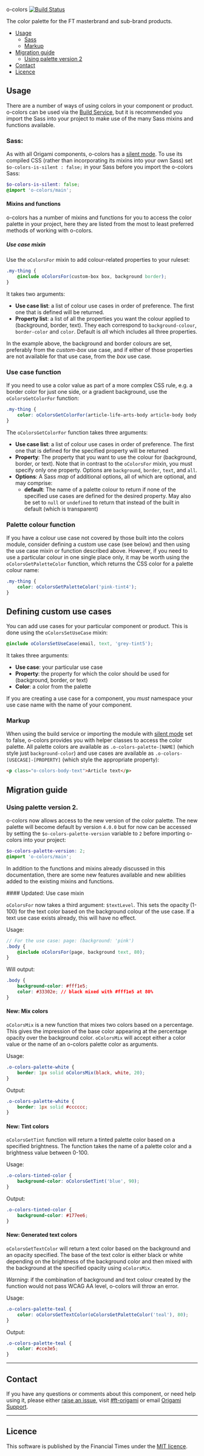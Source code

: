 o-colors [![Build Status](https://circleci.com/gh/Financial-Times/o-colors.png?style=shield&circle-token=0d3884dacba2fdd8aec8afbd2eaa84c79040ddd5)](https://circleci.com/gh/Financial-Times/o-colors)

The color palette for the FT masterbrand and sub-brand products.

- [Usage](#usage)
	- [Sass](#sass)
	- [Markup](#markup)
- [Migration guide](#migration-guide)
	- [Using palette version 2](#using-palette-version-2)
- [Contact](#contact)
- [Licence](#licence)


## Usage

There are a number of ways of using colors in your component or product. o-colors can be used via the [Build Service](#), but it is recommended you import the Sass into your project to make use of the many Sass mixins and functions available.


### Sass:

As with all Origami components, o-colors has a [silent mode](http://origami.ft.com/docs/syntax/scss/#silent-styles). To use its compiled CSS (rather than incorporating its mixins into your own Sass) set `$o-colors-is-silent : false;` in your Sass before you import the o-colors Sass:

```scss
$o-colors-is-silent: false;
@import 'o-colors/main';
```

#### Mixins and functions

o-colors has a number of mixins and functions for you to access the color palette in your project, here they are listed from the most to least preferred methods of working with o-colors.

##### Use case mixin

Use the `oColorsFor` mixin to add colour-related properties to your ruleset:

```scss
.my-thing {
	@include oColorsFor(custom-box box, background border);
}
```

It takes two arguments:

* **Use case list**: a list of colour use cases in order of preference.  The first one that is defined will be returned.
* **Property list**: a list of all the properties you want the colour applied to (background, border, text). They each correspond to `background-colour`, `border-color` and `color`. Default is _all_ which includes all three properties.

In the example above, the background and border colours are set, preferably from the *custom-box* use case, and if either of those properties are not available for that use case, from the *box* use case.

### Use case function

If you need to use a color value as part of a more complex CSS rule, e.g. a border color for just one side, or a gradient background, use the `oColorsGetColorFor` function:

```scss
.my-thing {
	color: oColorsGetColorFor(article-life-arts-body article-body body, text, (default: blue));
}
```

The `oColorsGetColorFor` function takes three arguments:

* **Use case list**: a list of colour use cases in order of preference.  The first one that is defined for the specified property will be returned
* **Property**: The property that you want to use the colour for (background, border, or text).  Note that in contrast to the `oColorsFor` mixin, you must specify only one property.   Options are `background`, `border`, `text`, and `all`.
* **Options**: A Sass *map* of additional options, all of which are optional, and may comprise:
	* **default**: The name of a palette colour to return if none of the specified use cases are defined for the desired property.  May also be set to `null` or `undefined` to return that instead of the built in default (which is transparent)

### Palette colour function

If you have a colour use case not covered by those built into the colors module, consider defining a custom use case (see below) and then using the use case mixin or function described above.  However, if you need to use a particular colour in one single place only, it may be worth using the `oColorsGetPaletteColor` function, which returns the CSS color for a palette colour name:

```scss
.my-thing {
	color: oColorsGetPaletteColor('pink-tint4');
}
```

## Defining custom use cases

You can add use cases for your particular component or product. This is done using the `oColorsSetUseCase` mixin:

```scss
@include oColorsSetUseCase(email, text, 'grey-tint5');
```

It takes three arguments:

* **Use case**: your particular use case
* **Property**: the property for which the color should be used for (background, border, or text)
* **Color**: a color from the palette

If you are creating a use case for a component, you *must* namespace your use case name with the name of your component.

### Markup

When using the build service or importing the module with [silent mode](http://origami.ft.com/docs/syntax/scss/#silent-styles) set to false, o-colors provides you with helper classes to access the color palette. All palette colors are available as `.o-colors-palette-[NAME]` (which style just `background-color`) and use cases are available as `.o-colors-[USECASE]-[PROPERTY]` (which style the appropriate property):

```html
<p class="o-colors-body-text">Article text</p>
```

## Migration guide

### Using palette version 2.

o-colors now allows access to the new version of the color palette. The new palette will become default by version `4.0.0` but for now can be accessed by setting the `$o-colors-palette-version` variable to `2` before importing o-colors into your project:

```scss
$o-colors-palette-version: 2;
@import 'o-colors/main';
```

In addition to the functions and mixins already discussed in this documentation, there are some new features available and new abilities added to the existing mixins and functions.

#### Updated: Use case mixin

`oColorsFor` now takes a third argument: `$textLevel`. This sets the opacity (1-100) for the text color based on the background colour of the use case. If a text use case exists already, this will have no effect.

Usage:

```scss
// For the use case: page: (background: 'pink')
.body {
	@include oColorsFor(page, background text, 80);
}
```

Will output:

```css
.body {
	background-color: #fff1e5;
	color: #33302e; // black mixed with #fff1e5 at 80%
}
```

#### New: Mix colors

`oColorsMix` is a new function that mixes two colors based on a percentage. This gives the impression of the base color appearing at the percentage opacity over the background color.
`oColorsMix` will accept either a color value or the name of an o-colors palette color as arguments.

Usage:

```scss
.o-colors-palette-white {
	border: 1px solid oColorsMix(black, white, 20);
}
```

Output:

```css
.o-colors-palette-white {
	border: 1px solid #cccccc;
}
```

#### New: Tint colors

`oColorsGetTint` function will return a tinted palette color based on a specified brightness.
The function takes the name of a palette color and a brightness value between 0-100.

Usage:

```scss
.o-colors-tinted-color {
	background-color: oColorsGetTint('blue', 90);
}
```

Output:

```css
.o-colors-tinted-color {
	background-color: #177ee6;
}
```

#### New: Generated text colors

`oColorsGetTextColor` will return a text color based on the background and an opacity specified. The base of the text color is either black or white depending on the brightness of the background color and then mixed with the background at the specified opacity using `oColorsMix`.

_Warning_: if the combination of background and text colour created by the function would not pass WCAG AA level, o-colors will throw an error.

Usage:

```scss
.o-colors-palette-teal {
	color: oColorsGetTextColor(oColorsGetPaletteColor('teal'), 80);
}
```

Output:

```css
.o-colors-palette-teal {
	color: #cce3e5;
}
```

----

## Contact

If you have any questions or comments about this component, or need help using it, please either [raise an issue](https://github.com/Financial-Times/o-colors/issues), visit [#ft-origami](https://financialtimes.slack.com/messages/ft-origami/) or email [Origami Support](mailto:origami-support@ft.com).


----

## Licence

This software is published by the Financial Times under the [MIT licence](http://opensource.org/licenses/MIT).
